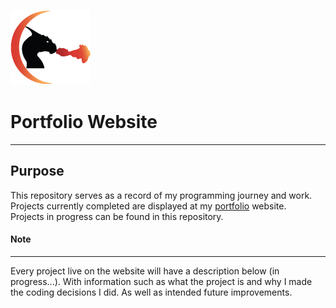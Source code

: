 ![Dragon Logo](images/orangeTinyDragon_v1.png) 
# Portfolio Website
---

## Purpose
This repository serves as a record of my programming journey and work. 
Projects currently completed are displayed at my [portfolio](http://www.luisrodrigueziii.com/) website.   
Projects in progress can be found in this repository.

#### Note
---
Every project live on the website will have a description below (in progress...).
With information such as what the project is and why I made the coding decisions I did. As well as intended future improvements.